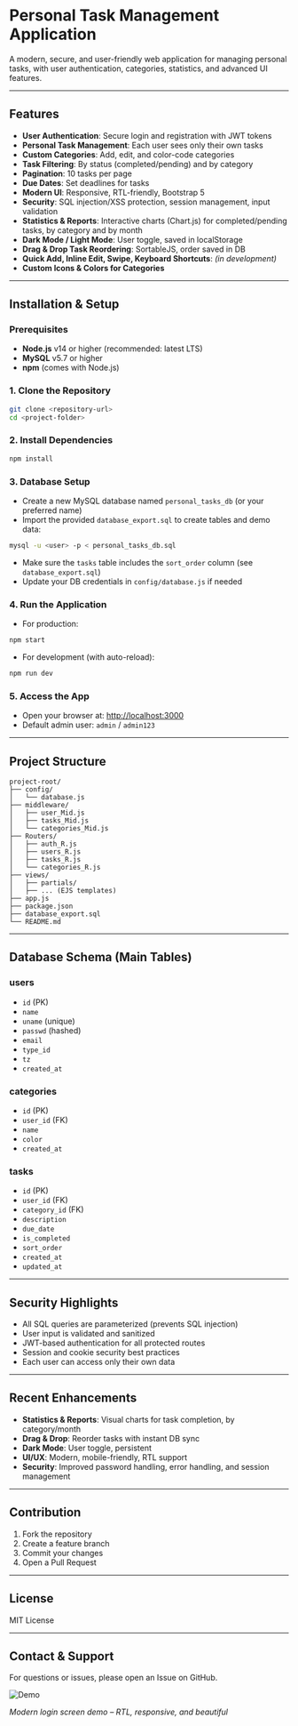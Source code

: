 # Personal Task Management Application

A modern, secure, and user-friendly web application for managing personal tasks, with user authentication, categories, statistics, and advanced UI features.

---

## Features

- **User Authentication**: Secure login and registration with JWT tokens
- **Personal Task Management**: Each user sees only their own tasks
- **Custom Categories**: Add, edit, and color-code categories
- **Task Filtering**: By status (completed/pending) and by category
- **Pagination**: 10 tasks per page
- **Due Dates**: Set deadlines for tasks
- **Modern UI**: Responsive, RTL-friendly, Bootstrap 5
- **Security**: SQL injection/XSS protection, session management, input validation
- **Statistics & Reports**: Interactive charts (Chart.js) for completed/pending tasks, by category and by month
- **Dark Mode / Light Mode**: User toggle, saved in localStorage
- **Drag & Drop Task Reordering**: SortableJS, order saved in DB
- **Quick Add, Inline Edit, Swipe, Keyboard Shortcuts**: *(in development)*
- **Custom Icons & Colors for Categories**

---

## Installation & Setup

### Prerequisites
- **Node.js** v14 or higher (recommended: latest LTS)
- **MySQL** v5.7 or higher
- **npm** (comes with Node.js)

### 1. Clone the Repository
```bash
git clone <repository-url>
cd <project-folder>
```

### 2. Install Dependencies
```bash
npm install
```

### 3. Database Setup
- Create a new MySQL database named `personal_tasks_db` (or your preferred name)
- Import the provided `database_export.sql` to create tables and demo data:

```bash
mysql -u <user> -p < personal_tasks_db.sql
```

- Make sure the `tasks` table includes the `sort_order` column (see `database_export.sql`)
- Update your DB credentials in `config/database.js` if needed

### 4. Run the Application
- For production:
```bash
npm start
```
- For development (with auto-reload):
```bash
npm run dev
```

### 5. Access the App
- Open your browser at: [http://localhost:3000](http://localhost:3000)
- Default admin user: `admin` / `admin123`

---

## Project Structure

```
project-root/
├── config/
│   └── database.js
├── middleware/
│   ├── user_Mid.js
│   ├── tasks_Mid.js
│   └── categories_Mid.js
├── Routers/
│   ├── auth_R.js
│   ├── users_R.js
│   ├── tasks_R.js
│   └── categories_R.js
├── views/
│   ├── partials/
│   ├── ... (EJS templates)
├── app.js
├── package.json
├── database_export.sql
└── README.md
```

---

## Database Schema (Main Tables)

### users
- `id` (PK)
- `name`
- `uname` (unique)
- `passwd` (hashed)
- `email`
- `type_id`
- `tz`
- `created_at`

### categories
- `id` (PK)
- `user_id` (FK)
- `name`
- `color`
- `created_at`

### tasks
- `id` (PK)
- `user_id` (FK)
- `category_id` (FK)
- `description`
- `due_date`
- `is_completed`
- `sort_order`
- `created_at`
- `updated_at`

---

## Security Highlights
- All SQL queries are parameterized (prevents SQL injection)
- User input is validated and sanitized
- JWT-based authentication for all protected routes
- Session and cookie security best practices
- Each user can access only their own data

---

## Recent Enhancements
- **Statistics & Reports**: Visual charts for task completion, by category/month
- **Drag & Drop**: Reorder tasks with instant DB sync
- **Dark Mode**: User toggle, persistent
- **UI/UX**: Modern, mobile-friendly, RTL support
- **Security**: Improved password handling, error handling, and session management

---

## Contribution
1. Fork the repository
2. Create a feature branch
3. Commit your changes
4. Open a Pull Request

---

## License
MIT License

---

## Contact & Support
For questions or issues, please open an Issue on GitHub.

![Demo](demo.gif)

*Modern login screen demo – RTL, responsive, and beautiful* 